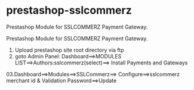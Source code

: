 # prestashop-sslcommerz
Prestashop Module for  SSLCOMMERZ Payment Gateway.


Prestashop Module for  SSLCOMMERZ Payment Gateway.


01. Upload prestashop site root directory via ftp 
02. goto Admin Panel: Dashboard==>MODULES LIST==>Authors:sslcommerz(select)==> Install Payments and Gateways

03.Dashboard==>Modules==>SSLCommerz==> Configure==>sslcommerz merchant id & Validation Password==>Update
